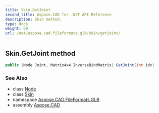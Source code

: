 ```yaml
---
title: Skin.GetJoint
second_title: Aspose.CAD for .NET API Reference
description: Skin method. 
type: docs
weight: 60
url: /net/aspose.cad.fileformats.glb/skin/getjoint/
---
```

## Skin.GetJoint method

```csharp
public (Node Joint, Matrix4x4 InverseBindMatrix) GetJoint(int idx)
```

### See Also

* class [Node](../../node/)
* class [Skin](../)
* namespace [Aspose.CAD.FileFormats.GLB](../../skin/)
* assembly [Aspose.CAD](../../../)


